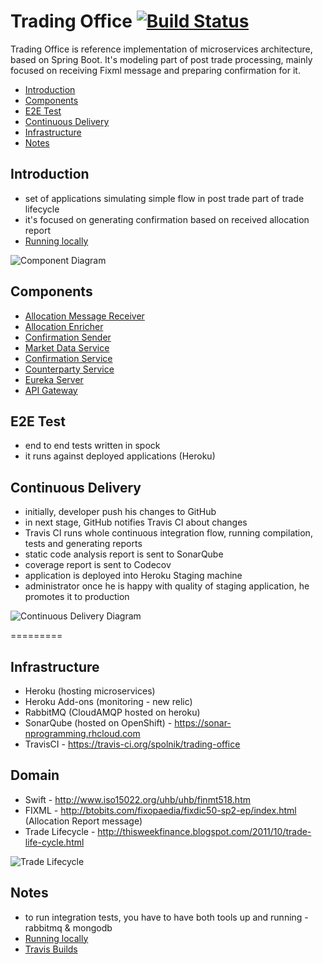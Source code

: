 # Trading Office [![Build Status](https://travis-ci.org/spolnik/trading-office.svg?branch=master)](https://travis-ci.org/spolnik/trading-office)

Trading Office is reference implementation of microservices architecture, based on Spring Boot. It's modeling part of post trade processing, mainly focused on receiving Fixml message and preparing confirmation for it.

- [Introduction](#introduction)
- [Components](#components)
- [E2E Test](#e2e-test)
- [Continuous Delivery](#continuous-delivery)
- [Infrastructure](#infrastructure)
- [Notes](#notes)

## Introduction

- set of applications simulating simple flow in post trade part of trade lifecycle
- it's focused on generating confirmation based on received allocation report
- [Running locally](https://github.com/spolnik/trading-office/wiki)

![Component Diagram](https://raw.githubusercontent.com/spolnik/trading-office/master/design/component_diagram.png)

## Components
- [Allocation Message Receiver](https://github.com/spolnik/trading-office-allocation-message-receiver)
- [Allocation Enricher](https://github.com/spolnik/trading-office-allocation-enricher)
- [Confirmation Sender](https://github.com/spolnik/trading-office-confirmation-sender)
- [Market Data Service](https://github.com/spolnik/trading-office-market-data-service)
- [Confirmation Service](https://github.com/spolnik/trading-office-confirmation-service)
- [Counterparty Service](https://github.com/spolnik/trading-office-counterparty-service)
- [Eureka Server](https://github.com/spolnik/trading-office-eureka-server)
- [API Gateway](https://github.com/spolnik/trading-office-api-gateway)

## E2E Test
- end to end tests written in spock
- it runs against deployed applications (Heroku)

## Continuous Delivery

- initially, developer push his changes to GitHub
- in next stage, GitHub notifies Travis CI about changes
- Travis CI runs whole continuous integration flow, running compilation, tests and generating reports
- static code analysis report is sent to SonarQube
- coverage report is sent to Codecov
- application is deployed into Heroku Staging machine
- administrator once he is happy with quality of staging application, he promotes it to production

![Continuous Delivery Diagram](https://raw.githubusercontent.com/spolnik/trading-office/master/design/continuous_delivery.png)

=========

## Infrastructure
- Heroku (hosting microservices)
- Heroku Add-ons (monitoring - new relic)
- RabbitMQ (CloudAMQP hosted on heroku)
- SonarQube (hosted on OpenShift) - https://sonar-nprogramming.rhcloud.com
- TravisCI - https://travis-ci.org/spolnik/trading-office

## Domain

- Swift - http://www.iso15022.org/uhb/uhb/finmt518.htm
- FIXML - http://btobits.com/fixopaedia/fixdic50-sp2-ep/index.html (Allocation Report message)
- Trade Lifecycle - http://thisweekfinance.blogspot.com/2011/10/trade-life-cycle.html

![Trade Lifecycle](https://raw.githubusercontent.com/spolnik/trading-office/master/design/trade_lifecycle.jpg)

## Notes
- to run integration tests, you have to have both tools up and running - rabbitmq & mongodb
- [Running locally](https://github.com/spolnik/trading-office/wiki)
- [Travis Builds](https://travis-ci.org/spolnik)
